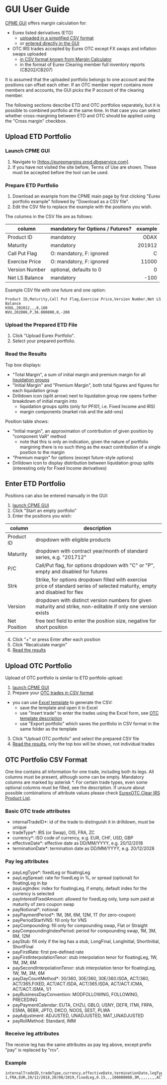 # GUI User Guide

[CPME GUI](https://eurexmargins.prod.dbgservice.com/estimator) offers margin calculation for:

- Eurex listed derivatives (ETD)
    - [uploaded in a simplified CSV format](#upload-etd-portfolio)
    - or [entered directly in the GUI](#enter-etd-portfolio)
- OTC IRS trades accepted by Eurex OTC except FX swaps and inflation swaps uploaded
    - [in CSV format known from Margin Calculator](#upload-otc-portfolio)
    - in the format of Eurex Clearing member full inventory reports (CB202/CB207)

It is assumed that the uploaded portfolio belongs to one account and the positions can offset each other.
If an OTC member report contains more members and accounts, the GUI picks the P account of the clearing member.

The following sections describe ETD and OTC portfolios separately,
but it is possible to combined portfolio at the same time.
In that case you can select whether cross-margining between ETD and OTC
should be applied using the "Cross margin" checkbox.

## Upload ETD Portfolio

### Launch CPME GUI

1. Navigate to [https://eurexmargins.prod.dbgservice.com].
1. If you have not visited the site before, Terms of Use are shown. These must be accepted before the tool can be used.

### Prepare ETD Portfolio

1. Download an example from the CPME main page by first clicking "Eurex portfolio example" followed by "Download as a CSV file".
1. Edit the CSV file to replace the example with the positions you wish.

The columns in the CSV file are as follows:

column | mandatory for Options / Futures? | example
--- | --- | ---: 
Product ID | mandatory | ODAX
Maturity | mandatory | 201912
Call Put Flag | O: mandatory, F: ignored | C
Exercise Price | O: mandatory, F: ignored | 11000
Version Number | optional, defaults to 0 | 0
Net LS Balance | mandatory | -100

Example CSV file with one future and one option:

```csv
Product ID,Maturity,Call Put Flag,Exercise Price,Version Number,Net LS Balance
H3OL,202012,,,0,100
NVU,202006,P,36.000000,0,-200
```

### Upload the Prepared ETD File

1. Click "Upload Eurex Portfolio".
1. Select your prepared portfolio.

### Read the Results

Top box displays:

- "Total Margin", a sum of initial margin and premium margin for all [liquidation groups]
- "Initial Margin" and "Premium Margin", both total figures and figures for each liquidation group
- Drilldown icon (split arrow) next to liquidation group row opens further breakdown of initial margin into
  - liquidation groups splits (only for PFI01, i.e. Fixed Income and IRS)
  - margin components (market risk and the add-ons)

Position table shows:

- "Initial margin", an approximation of contribution of given position by "component VaR" method
  - note that this is only an indication, given the nature of portfolio margining there is no such thing as the exact contribution of a single position to the margin
- "Premium margin" for options (except future-style options)
- Drilldown icon to display distribution between liquidation group splits (interesting only for Fixed Income derivatives)

## Enter ETD Portfolio

Positions can also be entered manually in the GUI:

1. [launch CPME GUI](#launch-cpme-gui)
2. Click "Start an empty portfolio"
3. Enter the positions you wish:

column | description
--- | ---
Product ID | dropdown with eligible products
Maturity | dropdown with contract year/month of standard series, e.g. "201712"
P/C | Call/Put flag, for options dropdown with "C" or "P", empty and disabled for futures
Strk | Strike, for options dropdown filled with exercise price of standard series of selected maturity, empty and disabled for flex
Version | dropdown with distinct version numbers for given maturity and strike, non-editable if only one version exists
Net Position | free text field to enter the position size, negative for short position

4. Click "+" or press Enter after each position
5. Click "Recalculate margin"
6. [Read the results](#read-the-results)

## Upload OTC Portfolio

Upload of OTC portfolio is similar to ETD portfolio upload:

1. [launch CPME GUI](#launch-cpme-gui)
2. Prepare your [OTC trades in CSV format](#otc-portfolio-csv-format)
  - you can use [Excel template] to generate the CSV:
    - save the template and open it in Excel
    - use "Insert trade" to enter the trades using the Excel form, see [OTC template description]
    - use "Export portfolio" which saves the portfolio in CSV format in the same folder as the template
3. Click "Upload OTC portfolio" and select the prepared CSV file
4. [Read the results](#read-the-results), only the top box will be shown, not individual trades

## OTC Portfolio CSV Format

One line contains all information for one trade, including both its legs.
All columns must be present, although some can be empty.
Mandatory columns are marked by asterisk \*.
For certain trade types, even some optional columns must be filled, see the description.
If unsure about possible combinations of attribute values please check [EurexOTC Clear IRS Product List].

### Basic OTC trade attributes

- internalTradeID*: id of the trade to distinguish it in drilldown, must be unique
- tradeType*: IRS (or Swap), OIS, FRA, ZC
- currency*: ISO code of currency, e.g. EUR, CHF, USD, GBP
- effectiveDate*: effective date as DD/MM/YYYY, e.g. 20/12/2018
- terminationDate*: termination date as DD/MM/YYYY, e.g. 20/12/2028

### Pay leg attributes

- payLegType*: fixedLeg or floatingLeg
- payLegSpread: rate for fixedLeg in %, or spread (optional) for floatingLeg in bp
- payLegIndex: index for floatingLeg, if empty, default index for the currency is selected
- payInterestFixedAmount: allowed for fixedLeg only, lump sum paid at maturity of zero coupon swap
- payNotional*: notional
- payPaymentPeriod*: 1M, 3M, 6M, 12M, 1T (for zero-coupon)
- payPeriodStartVNS: fill only for VNS
- payCompounding: fill only for compounding swap, Flat or Straight
- payCompoundingIndexPeriod: period for compounding swap, 1M, 3M, 6M, 12M
- payStub: fill only if the leg has a stub, LongFinal, LongInitial, ShortInitial, ShortFinal
- payFirstRate: first pre-defined rate
- payFirstInterpolationTenor: stub interpolation tenor for floatingLeg, 1W, 1M, 3M, 6M
- paySecondInterpolationTenor: stub interpolation tenor for floatingLeg, 1W, 1M, 3M, 6M
- payDayCountMethod*: 30/360, 30E/360, 30E/360.ISDA, ACT/360, ACT/365.FIXED, ACT/ACT.ISDA, ACT/365.ISDA, ACT/ACT.ICMA, ACT/ACT.ISMA, 1/1
- payBusinessDayConvention: MODFOLLOWING, FOLLOWING, PRECEDING
- payPaymentCalendar: EUTA, CHZU, GBLO, USNY, DEFR, ITMI, FRPA, ESMA, BEBR, JPTO, DKCO, NOOS, SEST, PLWA
- payAdjustment: ADJUSTED, UNADJUSTED, MAT_UNADJUSTED
- payRollMethod: Standard, IMM

### Receive leg attributes

The receive leg has the same attributes as pay leg above, except prefix "pay" is replaced by "rcv".

### Example

```csv
internalTradeID,tradeType,currency,effectiveDate,terminationDate,legType,legSpread,legIndex,interestFixedAmount,notional,paymentPeriod,periodStartVNS,compounding,compoundingIndexPeriod,stub,firstRate,firstInterpolationTenor,secondInterpolationTenor,dayCountMethod,businessDayConvention,paymentCalendar,adjustment,rollMethod,legType,legSpread,legIndex,interestFixedAmount,notional,paymentPeriod,periodStartVNS,compounding,compoundingIndexPeriod,stub,firstRate,firstInterpolationTenor,secondInterpolationTenor,dayCountMethod,businessDayConvention,paymentCalendar,adjustment,rollMethod
1,FRA,EUR,20/12/2018,20/08/2019,fixedLeg,0.15,,,100000000,3M,,,,,,,,ACT/360,,,,,floatingLeg,,,,100000000,3M,,,,,,,,ACT/360,,,,
```

[https://eurexmargins.prod.dbgservice.com]:https://eurexmargins.prod.dbgservice.com
[liquidation groups]:https://deutsche-boerse-risk.github.io/CloudPrismaMarginEstimator/#what-liquidation-groups-are-there-and-what-is-liquidation-group-split
[Excel template]:https://github.com/Deutsche-Boerse-Risk/CloudPrismaMarginEstimator/blob/master/templates/otc/OTC_trade_template.xlsm?raw=true
[OTC template description]:https://github.com/Deutsche-Boerse-Risk/CloudPrismaMarginEstimator/blob/master/templates/otc/OTC_template_description.xls?raw=true
[EurexOTC Clear IRS Product List]:https://www.eurexclearing.com/resource/blob/227404/ff4638f2a3bfedbf511868ef54c6a153/data/ec15075e_Attach.pdf

